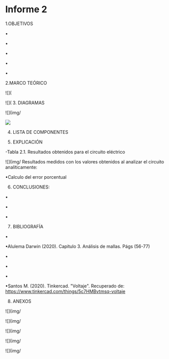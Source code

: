 # Informe 2
1.OBJETIVOS 

•

• 

• 

•

•	

2.MARCO TEÓRICO


![](

![](
3. DIAGRAMAS


![](img/

![](img/)

4. LISTA DE COMPONENTES


5. EXPLICACIÓN 



-Tabla 2.1. Resultados obtenidos para el circuito eléctrico 
 
 ![](img/
Resultados medidos con los valores obtenidos al analizar el circuito analíticamente: 

•Calculo del error porcentual 

6. CONCLUSIONES:

•

•	

•

7. BIBLIOGRAFÍA

•

•Alulema Darwin (2020). Capítulo 3. Análisis de mallas. Págs (56-77) 

•

•

•

•Santos M. (2020). Tinkercad. "Voltaje". Recuperado de: https://www.tinkercad.com/things/5c7HMBvtmsq-voltaje


8. ANEXOS

![](img/

![](img/

![](img/

![](img/

![](img/

